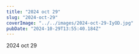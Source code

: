 ```yaml
---
title: "2024 oct 29"
slug: "2024-oct-29"
coverImage: "../../images/2024-oct-29-IyOD.jpg"
pubDate: "2024-10-29T13:55:40.184Z"
---
```


2024 oct 29

